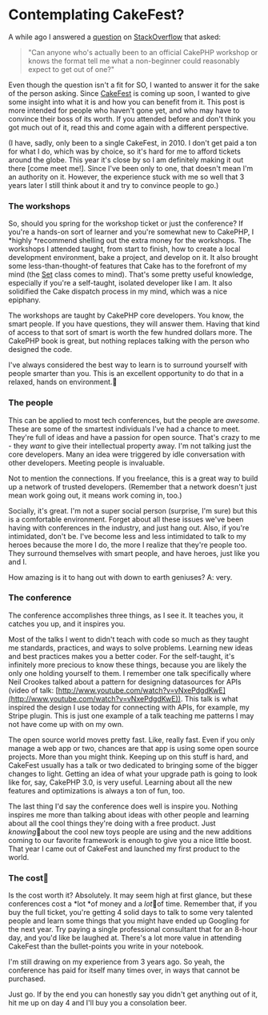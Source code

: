 # Contemplating CakeFest?

A while ago I answered a [question](http://stackoverflow.com/questions/10831235/cakefest-workshop-days-how-useful-for-intermediate-developers/10835521#10835521) on [StackOverflow](http://stackoverflow.com) that asked:

> "Can anyone who's actually been to an official CakePHP workshop or knows the format tell me what a non-beginner could reasonably expect to get out of one?"

Even though the question isn't a fit for SO, I wanted to answer it for the sake of the person asking. Since [CakeFest](http://cakefest.org) is coming up soon, I wanted to give some insight into what it is and how you can benefit from it. This post is more intended for people who haven't gone yet, and who may have to convince their boss of its worth. If you attended before and don't think you got much out of it, read this and come again with a different perspective.

(I have, sadly, only been to a single CakeFest, in 2010. I don't get paid a ton for what I do, which was by choice, so it's hard for me to afford tickets around the globe. This year it's close by so I am definitely making it out there [come meet me!]. Since I've been only to one, that doesn't mean I'm an authority on it. However, the experience stuck with me so well that 3 years later I still think about it and try to convince people to go.)

### The workshops

So, should you spring for the workshop ticket or just the conference? If you're a hands-on sort of learner and you're somewhat new to CakePHP, I *highly *recommend shelling out the extra money for the workshops. The workshops I attended taught, from start to finish, how to create a local development environment, bake a project, and develop on it. It also brought some less-than-thought-of features that Cake has to the forefront of my mind (the [Set](http://api.cakephp.org/2.3/class-Set.html) class comes to mind). That's some pretty useful knowledge, especially if you're a self-taught, isolated developer like I am. It also solidified the Cake dispatch process in my mind, which was a nice epiphany.

The workshops are taught by CakePHP core developers. You know, the smart people. If you have questions, they will answer them. Having that kind of access to that sort of smart is worth the few hundred dollars more. The CakePHP book is great, but nothing replaces talking with the person who designed the code.

I've always considered the best way to learn is to surround yourself with people smarter than you. This is an excellent opportunity to do that in a relaxed, hands on environment.
### The people

This can be applied to most tech conferences, but the people are *awesome*. These are some of the smartest individuals I've had a chance to meet. They're full of ideas and have a passion for open source. That's crazy to me - they *want* to give their intellectual property away. I'm not talking just the core developers. Many an idea were triggered by idle conversation with other developers. Meeting people is invaluable.

Not to mention the connections. If you freelance, this is a great way to build up a network of trusted developers. (Remember that a network doesn't just mean work going out, it means work coming in, too.)

Socially, it's great. I'm not a super social person (surprise, I'm sure) but this is a comfortable environment. Forget about all these issues we've been having with conferences in the industry, and just hang out. Also, if you're intimidated, don't be. I've become less and less intimidated to talk to my heroes because the more I do, the more I realize that they're people too. They surround themselves with smart people, and have heroes, just like you and I.

How amazing is it to hang out with down to earth geniuses? A: very.

### The conference

The conference accomplishes three things, as I see it. It teaches you, it catches you up, and it inspires you.

Most of the talks I went to didn't teach with code so much as they taught me standards, practices, and ways to solve problems. Learning new ideas and best practices makes you a better coder. For the self-taught, it's infinitely more precious to know these things, because you are likely the only one holding yourself to them. I remember one talk specifically where Neil Crookes talked about a pattern for designing datasources for APIs (video of talk: [http://www.youtube.com/watch?v=vNxePdgdKwE](http://www.youtube.com/watch?v=vNxePdgdKwE)). This talk is what inspired the design I use today for connecting with APIs, for example, my Stripe plugin. This is just one example of a talk teaching me patterns I may not have come up with on my own.

The open source world moves pretty fast. Like, really fast. Even if you only manage a web app or two, chances are that app is using some open source projects. More than you might think. Keeping up on this stuff is hard, and CakeFest usually has a talk or two dedicated to bringing some of the bigger changes to light. Getting an idea of what your upgrade path is going to look like for, say, CakePHP 3.0, is very useful. Learning about all the new features and optimizations is always a ton of fun, too.

The last thing I'd say the conference does well is inspire you. Nothing inspires me more than talking about ideas with other people and learning about all the cool things they're doing with a free product. Just *knowing*about the cool new toys people are using and the new additions coming to our favorite framework is enough to give you a nice little boost. That year I came out of CakeFest and launched my first product to the world.

### The cost

Is the cost worth it? Absolutely. It may seem high at first glance, but these conferences cost a *lot *of money and a *lot*of time. Remember that, if you buy the full ticket, you're getting 4 solid days to talk to some very talented people and learn some things that you might have ended up Googling for the next year. Try paying a single professional consultant that for an 8-hour day, and you'd like be laughed at. There's a lot more value in attending CakeFest than the bullet-points you write in your notebook.

I'm still drawing on my experience from 3 years ago. So yeah, the conference has paid for itself many times over, in ways that cannot be purchased.

Just go. If by the end you can honestly say you didn't get anything out of it, hit me up on day 4 and I'll buy you a consolation beer.